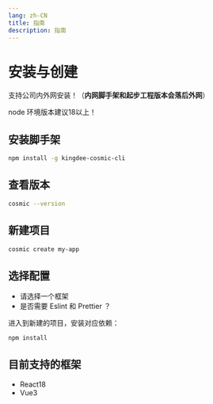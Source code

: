 ```yaml
---
lang: zh-CN
title: 指南
description: 指南
---
```


# 安装与创建

支持公司内外网安装！（**内网脚手架和起步工程版本会落后外网**）

node 环境版本建议18以上！

## 安装脚手架

```bash
npm install -g kingdee-cosmic-cli
```

## 查看版本

```bash
cosmic --version
```

## 新建项目

```bash
cosmic create my-app
```

## 选择配置

- 请选择一个框架
- 是否需要 Eslint 和 Prettier ？
  
进入到新建的项目，安装对应依赖：
```bash
npm install
```

## 目前支持的框架
- React18
- Vue3

